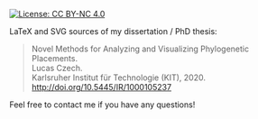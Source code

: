 [![License: CC BY-NC 4.0](https://licensebuttons.net/l/by-nc/3.0/88x31.png)](https://creativecommons.org/licenses/by-nc/4.0/)

LaTeX and SVG sources of my dissertation / PhD thesis:

> Novel Methods for Analyzing and Visualizing Phylogenetic Placements.</br>
> Lucas Czech.</br>
> Karlsruher Institut für Technologie (KIT), 2020.</br>
> http://doi.org/10.5445/IR/1000105237

Feel free to contact me if you have any questions!
